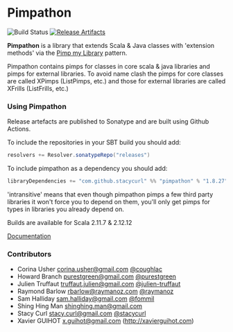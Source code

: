 Pimpathon
=========

![Build Status](https://github.com/stacycurl/pimpathon/actions/workflows/release.yml/badge.svg)
[![Release Artifacts][badge-release]][link-release]

**Pimpathon** is a library that extends Scala & Java classes with 'extension methods' via the [Pimp my Library][pimp-my-library] pattern.

Pimpathon contains pimps for classes in core scala & java libraries and pimps for external libraries. To avoid
name clash the pimps for core classes are called XPimps (ListPimps, etc.) and those for external libraries are called
XFrills (ListFrills, etc.)

### Using Pimpathon

Release artefacts are published to Sonatype and are built using Github Actions.

To include the repositories in your SBT build you should add:

```scala
resolvers += Resolver.sonatypeRepo("releases")
```

To include pimpathon as a dependency you should add:

```scala
libraryDependencies += "com.github.stacycurl" %% "pimpathon" % "1.8.27" intransitive()
```

'intransitive' means that even though pimpathon pimps a few third party libraries it won't force you to depend on them,
you'll only get pimps for types in libraries you already depend on.


Builds are available for Scala 2.11.7 & 2.12.12


[Documentation][doc]

### Contributors

+ Corina Usher <corina.usher@gmail.com> [@coughlac](https://twitter.com/coughlac)
+ Howard Branch <purestgreen@gmail.com> [@purestgreen](https://twitter.com/purestgreen)
+ Julien Truffaut <truffaut.julien@gmail.com> [@julien-truffaut](https://twitter.com/julien-truffaut)
+ Raymond Barlow <rbarlow@raymanoz.com> [@raymanoz](https://twitter.com/raymanoz)
+ Sam Halliday <sam.halliday@gmail.com> [@fommil](https://twitter.com/fommil)
+ Shing Hing Man <shinghing.man@gmail.com>
+ Stacy Curl <stacy.curl@gmail.com> [@stacycurl](https://twitter.com/stacycurl)
+ Xavier GUIHOT <x.guihot@gmail.com> (http://xavierguihot.com)

[pimp-my-library]:http://www.artima.com/weblogs/viewpost.jsp?thread=179766
[doc]: https://rawgit.com/stacycurl/pimpathon/master/docs/index.html
[olddoc]: https://github.com/stacycurl/pimpathon/blob/master/docs/Documentation.md
[link-release]: https://oss.sonatype.org/content/repositories/releases/com/github/stacycurl/pimpathon_2.12/ "Sonatype Releases"
[badge-release]: https://img.shields.io/nexus/r/https/oss.sonatype.org/com.github.stacycurl/pimpathon_2.12.svg "Sonatype Releases"

